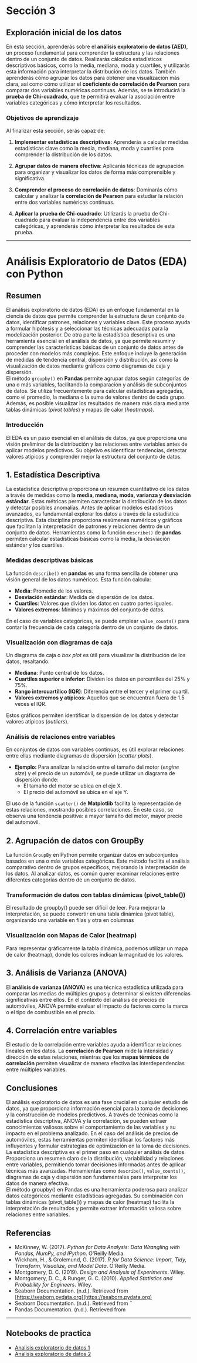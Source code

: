 # **Sección 3**

## **Exploración inicial de los datos**

En esta sección, aprenderás sobre el **análisis exploratorio de datos (AED)**, un proceso fundamental para comprender la estructura y las relaciones dentro de un conjunto de datos. Realizarás cálculos estadísticos descriptivos básicos, como la media, mediana, moda y cuartiles, y utilizarás esta información para interpretar la distribución de los datos. También aprenderás cómo agrupar los datos para obtener una visualización más clara, así como cómo utilizar el **coeficiente de correlación de Pearson** para comparar dos variables numéricas continuas. Además, se te introducirá la **prueba de Chi-cuadrado**, que te permitirá evaluar la asociación entre variables categóricas y cómo interpretar los resultados.

### Objetivos de aprendizaje

Al finalizar esta sección, serás capaz de:

1. **Implementar estadísticas descriptivas**: Aprenderás a calcular medidas estadísticas clave como la media, mediana, moda y cuartiles para comprender la distribución de los datos.

2. **Agrupar datos de manera efectiva**: Aplicarás técnicas de agrupación para organizar y visualizar los datos de forma más comprensible y significativa.

3. **Comprender el proceso de correlación de datos**: Dominarás cómo calcular y analizar la **correlación de Pearson** para estudiar la relación entre dos variables numéricas continuas.

4. **Aplicar la prueba de Chi-cuadrado**: Utilizarás la prueba de Chi-cuadrado para evaluar la independencia entre dos variables categóricas, y aprenderás cómo interpretar los resultados de esta prueba.

---
# **Análisis Exploratorio de Datos (EDA) con Python**

## **Resumen**
El análisis exploratorio de datos (EDA) es un enfoque fundamental en la ciencia de datos que permite comprender la estructura de un conjunto de datos, identificar patrones, relaciones y variables clave. Este proceso ayuda a formular hipótesis y a seleccionar las técnicas adecuadas para la modelización posterior.
De otra parte la estadística descriptiva es una herramienta esencial en el análisis de datos, ya que permite resumir y comprender las características básicas de un conjunto de datos antes de proceder con modelos más complejos. Este enfoque incluye la generación de medidas de tendencia central, dispersión y distribución, así como la visualización de datos mediante gráficos como diagramas de caja y dispersión.  
El método `groupby()` en **Pandas** permite agrupar datos según categorías de una o más variables, facilitando la comparación y análisis de subconjuntos de datos. Se utiliza frecuentemente para calcular estadísticas agregadas, como el promedio, la mediana o la suma de valores dentro de cada grupo. Además, es posible visualizar los resultados de manera más clara mediante tablas dinámicas (*pivot tables*) y mapas de calor (*heatmaps*). 

### **Introducción**
El EDA es un paso esencial en el análisis de datos, ya que proporciona una visión preliminar de la distribución y las relaciones entre variables antes de aplicar modelos predictivos. Su objetivo es identificar tendencias, detectar valores atípicos y comprender mejor la estructura del conjunto de datos. 

## **1. Estadística Descriptiva**
La estadística descriptiva proporciona un resumen cuantitativo de los datos a través de medidas como la **media, mediana, moda, varianza y desviación estándar**. Estas métricas permiten caracterizar la distribución de los datos y detectar posibles anomalías.
Antes de aplicar modelos estadísticos avanzados, es fundamental explorar los datos a través de la estadística descriptiva. Esta disciplina proporciona resúmenes numéricos y gráficos que facilitan la interpretación de patrones y relaciones dentro de un conjunto de datos. Herramientas como la función `describe()` de **pandas** permiten calcular estadísticas básicas como la media, la desviación estándar y los cuartiles.  

### **Medidas descriptivas básicas**  
La función `describe()` en **pandas** es una forma sencilla de obtener una visión general de los datos numéricos. Esta función calcula:  

- **Media**: Promedio de los valores.  
- **Desviación estándar**: Medida de dispersión de los datos.  
- **Cuartiles**: Valores que dividen los datos en cuatro partes iguales.  
- **Valores extremos**: Mínimos y máximos del conjunto de datos.  

En el caso de variables categóricas, se puede emplear `value_counts()` para contar la frecuencia de cada categoría dentro de un conjunto de datos.  

### **Visualización con diagramas de caja**  
Un diagrama de caja o *box plot* es útil para visualizar la distribución de los datos, resaltando:  

- **Mediana**: Punto central de los datos.  
- **Cuartiles superior e inferior**: Dividen los datos en percentiles del 25% y 75%.  
- **Rango intercuartílico (IQR)**: Diferencia entre el tercer y el primer cuartil.  
- **Valores extremos y atípicos**: Aquellos que se encuentran fuera de 1.5 veces el IQR.  

Estos gráficos permiten identificar la dispersión de los datos y detectar valores atípicos (*outliers*).  

### **Análisis de relaciones entre variables**  
En conjuntos de datos con variables continuas, es útil explorar relaciones entre ellas mediante diagramas de dispersión (*scatter plots*).  

- **Ejemplo:** Para analizar la relación entre el tamaño del motor (*engine size*) y el precio de un automóvil, se puede utilizar un diagrama de dispersión donde:  
  - El tamaño del motor se ubica en el eje X.  
  - El precio del automóvil se ubica en el eje Y.  

El uso de la función `scatter()` de **Matplotlib** facilita la representación de estas relaciones, mostrando posibles correlaciones. En este caso, se observa una tendencia positiva: a mayor tamaño del motor, mayor precio del automóvil.

## **2. Agrupación de datos con GroupBy**
La función `GroupBy` en Python permite organizar datos en subconjuntos basados en una o más variables categóricas. Este método facilita el análisis comparativo dentro de grupos específicos, mejorando la interpretación de los datos. Al analizar datos, es común querer examinar relaciones entre diferentes categorías dentro de un conjunto de datos. 
  
### **Transformación de datos con tablas dinámicas (pivot_table())**
El resultado de groupby() puede ser difícil de leer. Para mejorar la interpretación, se puede convertir en una tabla dinámica (pivot table), organizando una variable en filas y otra en columnas

### **Visualización con Mapas de Calor (heatmap)**
Para representar gráficamente la tabla dinámica, podemos utilizar un mapa de calor (heatmap), donde los colores indican la magnitud de los valores.


## **3. Análisis de Varianza (ANOVA)**
El **análisis de varianza (ANOVA)** es una técnica estadística utilizada para comparar las medias de múltiples grupos y determinar si existen diferencias significativas entre ellos. En el contexto del análisis de precios de automóviles, ANOVA permite evaluar el impacto de factores como la marca o el tipo de combustible en el precio.

## **4. Correlación entre variables**
El estudio de la correlación entre variables ayuda a identificar relaciones lineales en los datos. La **correlación de Pearson** mide la intensidad y dirección de estas relaciones, mientras que los **mapas térmicos de correlación** permiten visualizar de manera efectiva las interdependencias entre múltiples variables.

## **Conclusiones**
El análisis exploratorio de datos es una fase crucial en cualquier estudio de datos, ya que proporciona información esencial para la toma de decisiones y la construcción de modelos predictivos. A través de técnicas como la estadística descriptiva, ANOVA y la correlación, se pueden extraer conocimientos valiosos sobre el comportamiento de las variables y su impacto en el problema analizado. En el caso del análisis de precios de automóviles, estas herramientas permiten identificar los factores más influyentes y formular estrategias de optimización en la toma de decisiones.
La estadística descriptiva es el primer paso en cualquier análisis de datos. Proporciona un resumen claro de la distribución, variabilidad y relaciones entre variables, permitiendo tomar decisiones informadas antes de aplicar técnicas más avanzadas. Herramientas como `describe()`, `value_counts()`, diagramas de caja y dispersión son fundamentales para interpretar los datos de manera efectiva.  
El método groupby() en Pandas es una herramienta poderosa para analizar datos categóricos mediante estadísticas agregadas. Su combinación con tablas dinámicas (pivot_table()) y mapas de calor (heatmap) facilita la interpretación de resultados y permite extraer información valiosa sobre relaciones entre variables.

  


## **Referencias**
- McKinney, W. (2017). *Python for Data Analysis: Data Wrangling with Pandas, NumPy, and IPython*. O'Reilly Media.
- Wickham, H., & Grolemund, G. (2017). *R for Data Science: Import, Tidy, Transform, Visualize, and Model Data*. O'Reilly Media.
- Montgomery, D. C. (2019). *Design and Analysis of Experiments*. Wiley.
- Montgomery, D. C., & Runger, G. C. (2010). *Applied Statistics and Probability for Engineers*. Wiley.  
- Seaborn Documentation. (n.d.). Retrieved from [https://seaborn.pydata.org](https://seaborn.pydata.org)
- Seaborn Documentation. (n.d.). Retrieved from ¨[](https://seaborn.pydata.org) 
- Pandas Documentation. (n.d.). Retrieved from [](https://pandas.pydata.org)


___
## Notebooks de practica

- [Analisis exploratorio de datos 1]()
- [Analisis exploratorio de datos 2]()
